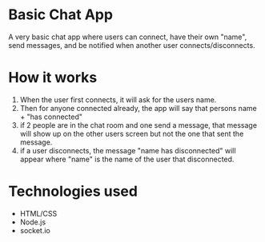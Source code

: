 # Basic Chat App
A very basic chat app where users can connect, have their own "name", send messages, and be notified when another user connects/disconnects.

# How it works
1. When the user first connects, it will ask for the users name.
2. Then for anyone connected already, the app will say that persons name + "has connected"
3. if 2 people are in the chat room and one send a message, that message will show up on the other users screen but not the one that sent the message.
4. if a user disconnects, the message "name has disconnected" will appear where "name" is the name of the user that disconnected. 

# Technologies used
* HTML/CSS
* Node.js
* socket.io 